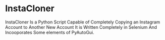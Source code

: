 # InstaCloner
InstaCloner Is a Python Script Capable of Completely Copying an Instagram Account to Another New Account It is Written Completely in Selenium And Incooporates Some elements of PyAutoGui.
